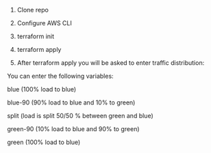 1. Clone repo

2. Configure AWS CLI

3. terraform init

4. terraform apply

5. After terraform apply you will be asked to enter traffic distribution:

You can enter the following variables:

blue (100% load to blue)

blue-90 (90% load to blue and 10% to green)

split (load is split 50/50 % between green and blue)

green-90 (10% load to blue and 90% to green)

green (100% load to blue)
